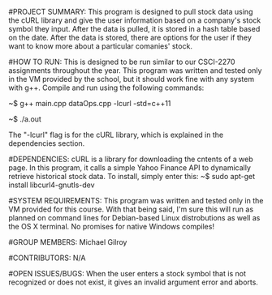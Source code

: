#PROJECT SUMMARY:
This program is designed to pull stock data using the cURL library and give the user information based on a company's stock symbol they
input. After the data is pulled, it is stored in a hash table based on the date. After the data is stored, there are options for the 
user if they want to know more about a particular comanies' stock.

#HOW TO RUN:
This is designed to be run similar to our CSCI-2270 assignments throughout the year. This program was written and tested only in the VM
provided by the school, but it should work fine with any system with g++. Compile and run using the following commands:

~$ g++ main.cpp dataOps.cpp -lcurl -std=c++11

~$ ./a.out

The "-lcurl" flag is for the cURL library, which is explained in the dependencies section.

#DEPENDENCIES:
cURL is a library for downloading the cntents of a web page. In this program, it calls a simple Yahoo Finance API to dynamically retrieve 
historical stock data. To install, simply enter this:
~$ sudo apt-get install libcurl4-gnutls-dev

#SYSTEM REQUIREMENTS:
This program was written and tested only in the VM provided for this course. With that being said, I'm sure this will run as planned on
command lines for Debian-based Linux distrobutions as well as the OS X terminal. No promises for native Windows compiles!

#GROUP MEMBERS:
Michael Gilroy

#CONTRIBUTORS:
N/A

#OPEN ISSUES/BUGS:
When the user enters a stock symbol that is not recognized or does not exist, it gives an invalid argument error and aborts.
